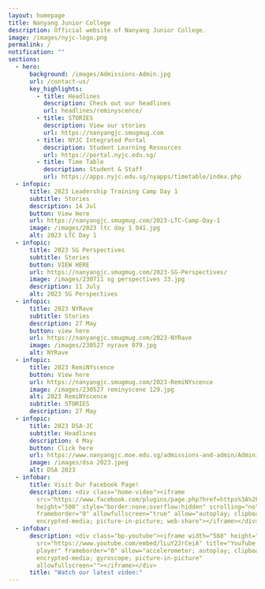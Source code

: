```yaml
---
layout: homepage
title: Nanyang Junior College
description: Official website of Nanyang Junior College.
image: /images/nyjc-logo.png
permalink: /
notification: ""
sections:
  - hero:
      background: /images/Admissions-Admin.jpg
      url: /contact-us/
      key_highlights:
        - title: Headlines
          description: Check out our headlines
          url: headlines/reminyscence/
        - title: STORIES
          description: View our stories
          url: https://nanyangjc.smugmug.com
        - title: NYJC Integrated Portal
          description: Student Learning Resources
          url: https://portal.nyjc.edu.sg/
        - title: Time Table
          description: Student & Staff
          url: https://apps.nyjc.edu.sg/nyapps/timetable/index.php
  - infopic:
      title: 2023 Leadership Training Camp Day 1
      subtitle: Stories
      description: 14 Jul
      button: View Here
      url: https://nanyangjc.smugmug.com/2023-LTC-Camp-Day-1
      image: /images/2023 ltc day 1 041.jpg
      alt: 2023 LTC Day 1
  - infopic:
      title: 2023 SG Perspectives
      subtitle: Stories
      button: VIEW HERE
      url: https://nanyangjc.smugmug.com/2023-SG-Perspectives/
      image: /images/230711 sg perspectives 33.jpg
      description: 11 July
      alt: 2023 SG Perspectives
  - infopic:
      title: 2023 NYRave
      subtitle: Stories
      description: 27 May
      button: view here
      url: https://nanyangjc.smugmug.com/2023-NYRave
      image: /images/230527 nyrave 079.jpg
      alt: NYRave
  - infopic:
      title: 2023 RemiNYscence
      button: View here
      url: https://nanyangjc.smugmug.com/2023-RemiNYscence
      image: /images/230527 reminyscene 129.jpg
      alt: 2023 RemiNYscence
      subtitle: STORIES
      description: 27 May
  - infopic:
      title: 2023 DSA-JC
      subtitle: Headlines
      description: 4 May
      button: Click here
      url: https://www.nanyangjc.moe.edu.sg/admissions-and-admin/Administration/dsa/
      image: /images/dsa 2023.jpeg
      alt: DSA 2023
  - infobar:
      title: Visit Our Facebook Page!
      description: <div class="home-video"><iframe
        src="https://www.facebook.com/plugins/page.php?href=https%3A%2F%2Fwww.facebook.com%2FNanyangjc%2F&tabs=timeline&width=340&height=500&small_header=false&adapt_container_width=true&hide_cover=false&show_facepile=true&appId"
        height="500" style="border:none;overflow:hidden" scrolling="no"
        frameborder="0" allowfullscreen="true" allow="autoplay; clipboard-write;
        encrypted-media; picture-in-picture; web-share"></iframe></div>
  - infobar:
      description: <div class="bp-youtube"><iframe width="560" height="315"
        src="https://www.youtube.com/embed/lLuY2JrCeiA" title="YouTube video
        player" frameborder="0" allow="accelerometer; autoplay; clipboard-write;
        encrypted-media; gyroscope; picture-in-picture"
        allowfullscreen=""></iframe></div>
      title: "Watch our latest video:"
---
```

